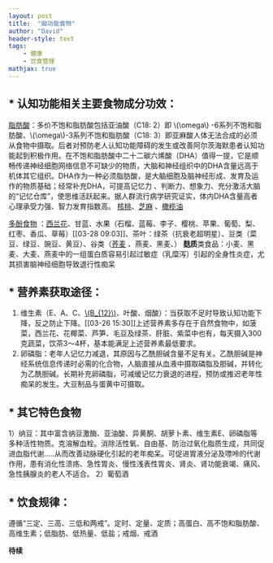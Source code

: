 ```yaml
---
layout: post
title:  "脑功能食物"
author: "David"
header-style: text
tags: 
    - 健康
    - 饮食管理
mathjax: true
---
```



## * 认知功能相关主要食物成分功效：
[脂肪酸](https://www.jianguoyun.com/p/DXlicZwQvvS-DBj52swFIAA)：多价不饱和脂肪酸包括亚油酸（C18: 2）即 \\(\omega\\) -6系列不饱和脂肪酸、\\(\omega\\)-3系列不饱和脂肪酸（C18: 3）即亚麻酸人体无法合成的必须从食物中摄取。后者对预防老人认知功能障碍的发生或改善阿尔茨海默患者认知功能起到积极作用。在不饱和脂肪酸中二十二碳六烯酸（DHA）值得一提，它是顺畅传递神经细胞网络信息不可缺少的物质，大脑和神经组织中的DHA含量远高于机体其它组织。DHA作为一种必须脂肪酸，是大脑细胞及脑神经形成、发育及运作的物质基础；经常补充DHA，可提高记忆力 、判断力、想象力、充分激活大脑的“记忆仓库”，使思维活跃起来。据人群流行病学研究证实，体内DHA含量高者心理承受力强、智力发育指数高。
[核桃](https://www.jianguoyun.com/p/DQca8cYQvvS-DBj628wFIAA)、[芝麻](https://www.jianguoyun.com/p/DT6qCuUQvvS-DBiv3MwFIAA)
 、[橄榄油](https://www.jianguoyun.com/p/Db57Z8oQvvS-DBix3MwFIAA)

[多酚食物](https://www.jianguoyun.com/p/DT5ubFYQvvS-DBiO3swFIAA)
：[西兰花](https://www.jianguoyun.com/p/DfGq6ikQvvS-DBi13MwFIAA)、甘蓝、水果（石榴、蓝莓、李子、樱桃、苹果、葡萄、梨、红枣、香瓜、草莓）[[03-28 09:03]]、茶叶：绿茶（抗衰老超明星）、豆类（菜豆、绿豆、豌豆、黄豆）、谷类（[荞麦](https://www.jianguoyun.com/p/DdQm788QvvS-DBiX3swFIAA)
、燕麦、黑麦、）
**麸质**类食品：小麦、黑麦、大麦、燕麦中的一组蛋白质容易引起过敏症（乳糜泻）引起的全身性炎症，尤其损害脑神经细胞导致退行性痴呆

## * 营养素获取途径：
1. 维生素（E、A、C、[\\(B_{12}\\)](https://www.jianguoyun.com/p/DWEHz7EQvvS-DBiT3swFIAA)、叶酸、烟酸）：当获取不足时导致认知功能下降，反之防止下降。[[03-26 15:30]]上述营养素多存在于自然食物中，如菠菜，西兰花、花椰菜、芦笋、毛豆及绿茶、肝脏、紫菜中也有，每天摄入300克蔬菜，饮茶3～4杯，基本能满足上述营养素最低要求。
2. 卵磷脂：老年人记忆力减退，其原因与乙酰胆碱含量不足有关。乙酰胆碱是神经系统信息传递时必需的化合物，人脑直接从血液中摄取磷脂及胆碱，并转化为乙酰胆碱。长期补充卵磷脂，可减缓记忆力衰退的进程，预防或推迟老年性痴呆的发生。大豆制品与蛋黄中可摄取。

## * 其它特色食物
1）纳豆：其中富含纳豆激酶、亚油酸、异黄酮、胡萝卜素、维生素E、卵磷脂等多种活性物质。克溶解血栓。消除活性氧、自由基、防治过氧化脂质生成，共同促进血脂代谢…..从而改善动脉硬化引起的老年痴呆。可促进胃液分泌及嘌呤的代谢作用，患有消化性溃疡、急性胃炎、慢性浅表性胃炎、肾炎、肾功能衰竭、痛风、急性胰腺炎的老人不适合。
2）葡萄酒

## * 饮食规律：
遵循“三定、三高、三低和两戒”。定时、定量、定质；高蛋白、高不饱和脂肪酸、高维生素；低脂肪、低热量、低盐；戒烟、戒酒

**待续**

